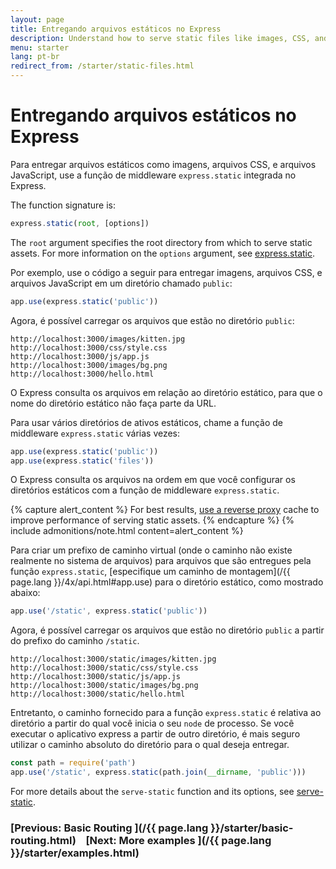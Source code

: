 ```yaml
---
layout: page
title: Entregando arquivos estáticos no Express
description: Understand how to serve static files like images, CSS, and JavaScript in Express.js applications using the built-in 'static' middleware.
menu: starter
lang: pt-br
redirect_from: /starter/static-files.html
---
```


# Entregando arquivos estáticos no Express

Para entregar arquivos estáticos como imagens, arquivos CSS, e
arquivos JavaScript, use a função de middleware `express.static`
integrada no Express.

The function signature is:

```js
express.static(root, [options])
```

The `root` argument specifies the root directory from which to serve static assets.
For more information on the `options` argument, see [express.static](/{{page.lang}}/4x/api.html#express.static).

Por exemplo, use o código a seguir
para entregar imagens, arquivos CSS, e arquivos JavaScript em um
diretório chamado `public`:

```js
app.use(express.static('public'))
```

Agora, é possível carregar os arquivos que estão no diretório `public`:

```text
http://localhost:3000/images/kitten.jpg
http://localhost:3000/css/style.css
http://localhost:3000/js/app.js
http://localhost:3000/images/bg.png
http://localhost:3000/hello.html
```

<div class="doc-box doc-info">
O Express consulta os arquivos em relação ao diretório estático, para
que o nome do diretório estático não faça parte da URL.
</div>

Para usar vários diretórios de ativos estáticos, chame a função
de middleware `express.static` várias vezes:

```js
app.use(express.static('public'))
app.use(express.static('files'))
```

O Express consulta os arquivos na ordem em que você configurar
os diretórios estáticos com a função de middleware
`express.static`.

{% capture alert_content %}
For best results, [use a reverse proxy](/{{page.lang}}/advanced/best-practice-performance.html#use-a-reverse-proxy) cache to improve performance of serving static assets.
{% endcapture %}
{% include admonitions/note.html content=alert_content %}

Para criar um prefixo de caminho virtual (onde o caminho não
existe realmente no sistema de arquivos) para arquivos que são
entregues pela função `express.static`,
[especifique um caminho de montagem](/{{ page.lang }}/4x/api.html#app.use) para o
diretório estático, como mostrado abaixo:

```js
app.use('/static', express.static('public'))
```

Agora, é possível carregar os arquivos que estão no diretório
`public` a partir do prefixo do caminho `/static`.

```text
http://localhost:3000/static/images/kitten.jpg
http://localhost:3000/static/css/style.css
http://localhost:3000/static/js/app.js
http://localhost:3000/static/images/bg.png
http://localhost:3000/static/hello.html
```

Entretanto, o caminho fornecido para a função
`express.static` é relativa ao diretório a partir do
qual você inicia o seu `node` de processo. Se você
executar o aplicativo express a partir de outro diretório, é mais
seguro utilizar o caminho absoluto do diretório para o qual deseja
entregar.

```js
const path = require('path')
app.use('/static', express.static(path.join(__dirname, 'public')))
```

For more details about the `serve-static` function and its options, see  [serve-static](/resources/middleware/serve-static.html).

### [Previous: Basic Routing ](/{{ page.lang }}/starter/basic-routing.html)&nbsp;&nbsp;&nbsp;&nbsp;[Next: More examples ](/{{ page.lang }}/starter/examples.html)
